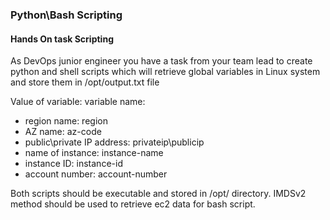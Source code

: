 ### Python\Bash Scripting
#### Hands On task Scripting

As DevOps junior engineer you have a task from your team lead to create python and shell scripts which will retrieve global variables in Linux system and store them in /opt/output.txt file

Value of variable: variable name:
- region name: region
- AZ name: az-code
- public\private IP address: privateip\publicip
- name of instance: instance-name
- instance ID: instance-id
- account number: account-number


Both scripts should be executable and stored in /opt/ directory. 
IMDSv2 method should be used to retrieve ec2 data for bash script.

